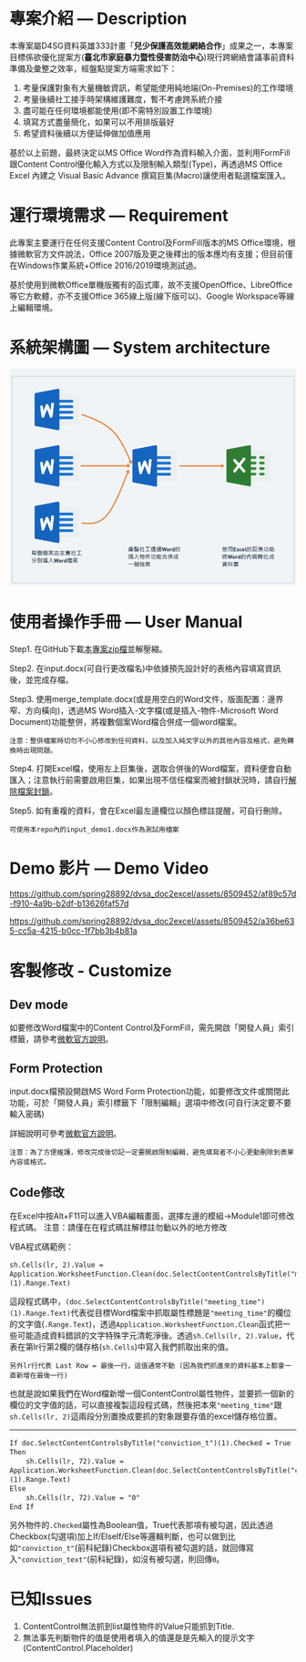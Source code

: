 # 專案介紹 — Description

本專案屬D4SG資料英雄333計畫「**兒少保護高效能網絡合作**」成果之一，本專案目標係欲優化提案方(**臺北市家庭暴力暨性侵害防治中心**)現行跨網絡會議事前資料準備及彙整之效率，經盤點提案方端需求如下：
1. 考量保護對象有大量機敏資訊，希望能使用純地端(On-Premises)的工作環境
2. 考量後續社工接手時架構維護難度，暫不考慮跨系統介接
3. 盡可能在任何環境都能使用(即不需特別設置工作環境)
4. 填寫方式盡量簡化，如果可以不用排版最好
5. 希望資料後續以方便延伸做加值應用

基於以上前題，最終決定以MS Office Word作為資料輸入介面，並利用FormFill跟Content Control優化輸入方式以及限制輸入類型(Type)，再透過MS Office Excel 內建之 Visual Basic Advance 撰寫巨集(Macro)讓使用者點選檔案匯入。

# 運行環境需求 — Requirement

此專案主要運行在任何支援Content Control及FormFill版本的MS Office環境，根據微軟官方文件說法，Office 2007版及更之後釋出的版本應均有支援；但目前僅在Windows作業系統+Office 2016/2019環境測試過。

基於使用到微軟Office單機版獨有的函式庫，故不支援OpenOffice、LibreOffice等它方軟體，亦不支援Office 365線上版(線下版可以)、Google Workspace等線上編輯環境。

# 系統架構圖 — System architecture

![structure](https://github.com/spring28892/dvsa_doc2excel/blob/main/structure.png?raw=true)

# 使用者操作手冊 — User Manual

Step1. 在GitHub下載[本專案zip檔](https://github.com/spring28892/dvsa_doc2excel/blob/main/input.zip)並解壓縮。

Step2. 在input.docx(可自行更改檔名)中依據預先設計好的表格內容填寫資訊後，並完成存檔。

Step3. 使用merge_template.docx(或是用空白的Word文件，版面配置：邊界窄、方向橫向)，透過MS Word插入-文字檔(或是插入-物件-Microsoft Word Document)功能整併，將複數個案Word檔合併成一個word檔案。

    注意：整併檔案時切勿不小心修改到任何資料，以及加入純文字以外的其他內容及格式，避免轉換時出現問題。

Step4. 打開Excel檔，使用左上巨集後，選取合併後的Word檔案，資料便會自動匯入；注意執行前需要啟用巨集，如果出現不信任檔案而被封鎖狀況時，請自行[解除檔案封鎖](https://www.pcmarket.com.hk/microsoft-office-will-block-vba-marcos-by-default/)。

Step5. 如有重複的資料，會在Excel最左邊欄位以顏色標註提醒，可自行刪除。

    可使用本repo內的input_demo1.docx作為測試用檔案

# Demo 影片 — Demo Video

https://github.com/spring28892/dvsa_doc2excel/assets/8509452/af89c57d-f910-4a9b-b2df-b13626faf57d

https://github.com/spring28892/dvsa_doc2excel/assets/8509452/a36be635-cc5a-4215-b0cc-1f7bb3b4b81a

# 客製修改 - Customize 

## Dev mode

如要修改Word檔案中的Content Control及FormFill，需先開啟「開發人員」索引標籤，請參考[微軟官方說明](https://learn.microsoft.com/zh-tw/visualstudio/vsto/how-to-show-the-developer-tab-on-the-ribbon?view=vs-2022)。

## Form Protection

input.docx檔預設開啟MS Word Form Protection功能，如要修改文件或關閉此功能，可於「開發人員」索引標籤下「限制編輯」選項中修改(可自行決定要不要輸入密碼)

詳細說明可參考[微軟官方說明](https://support.microsoft.com/zh-hk/office/%E5%BB%BA%E7%AB%8B%E4%BD%BF%E7%94%A8%E8%80%85%E5%8F%AF%E5%9C%A8-word-%E4%B8%AD%E5%AE%8C%E6%88%90%E6%88%96%E5%88%97%E5%8D%B0%E7%9A%84%E8%A1%A8%E5%96%AE-040c5cc1-e309-445b-94ac-542f732c8c8b)。

    注意：為了方便維護，修改完成後切記一定要開啟限制編輯，避免填寫者不小心更動刪除到表單內容或格式。

## Code修改

在Excel中按Alt+F11可以進入VBA編輯畫面，選擇左邊的模組->Module1即可修改程式碼。
    注意：請僅在在程式碼註解標註勿動以外的地方修改

VBA程式碼範例：

    sh.Cells(lr, 2).Value = Application.WorksheetFunction.Clean(doc.SelectContentControlsByTitle("meeting_time")(1).Range.Text)

這段程式碼中，`(doc.SelectContentControlsByTitle("meeting_time")(1).Range.Text)`代表從目標Word檔案中抓取屬性標題是`"meeting_time"`的欄位的文字值(`.Range.Text`)，透過`Application.WorksheetFunction.Clean`函式把一些可能造成資料錯誤的文字特殊字元清乾淨後。透過`sh.Cells(lr, 2).Value`，代表在第lr行第2欄的儲存格(`sh.Cells`)中寫入我們抓取出來的值。

    另外lr行代表 Last Row = 最後一行，這值通常不動 (因為我們抓進來的資料基本上都會一直新增在最後一行)

也就是說如果我們在Word檔新增一個ContentControl屬性物件，並要抓一個新的欄位的文字值的話，可以直接複製這段程式碼，然後把本來`"meeting_time"`跟`sh.Cells(lr, 2)`這兩段分別置換成要抓的對象跟要存值的excel儲存格位置。
    
***

    If doc.SelectContentControlsByTitle("conviction_t")(1).Checked = True Then
        sh.Cells(lr, 72).Value = Application.WorksheetFunction.Clean(doc.SelectContentControlsByTitle("conviction_text")(1).Range.Text)
    Else
        sh.Cells(lr, 72).Value = "0"
    End If

另外物件的`.Checked`屬性為Boolean值，True代表那項有被勾選，因此透過Checkbox(勾選項)加上If/ElseIf/Else等邏輯判斷，也可以做到比如`"conviction_t"`(前科紀錄)Checkbox選項有被勾選的話，就回傳寫入`"conviction_text"`(前科紀錄)，如沒有被勾選，則回傳`0`。


# 已知Issues

1. ContentControl無法抓到list屬性物件的Value只能抓到Title.
2. 無法事先判斷物件的值是使用者填入的值還是是先輸入的提示文字(ContentControl.Placeholder)